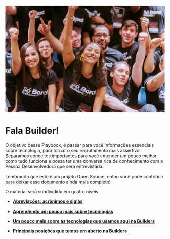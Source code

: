 ![Builders-image](/images/profile.jpg)

# **Fala Builder!**

O objetivo desse Playbook, é passar para você informações essenciais sobre tecnologia, para tornar o seu recrutamento mais assertivo!
Separamos conceitos importantes para você entender um pouco melhor como tudo funciona e possa ter uma conversa rica de conhecimento com a Pessoa Desenvolvedora que será entrevistada.

Lembrando que este é um projeto Open Source, então você pode contribuir para deixar esse documento ainda mais completo!

O material será subdividido em quatro níveis.

- **[Abreviações, acrônimos e siglas](acronimos/siglas.md)**
- **[Aprendendo um pouco mais sobre tecnologias](conceitos/basic.md)**

- **[Um pouco mais sobre as tecnologias que usamos aqui na Builders](tecnologias/tech.md)**
- **[Principais posições que temos em aberto na Builders](career/position.md)**
